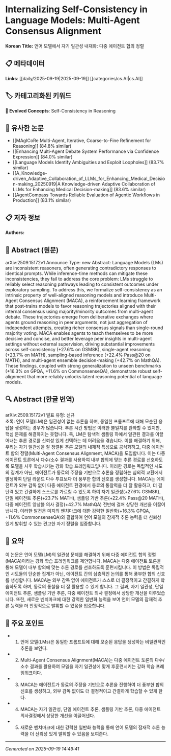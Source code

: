 
# Internalizing Self-Consistency in Language Models: Multi-Agent Consensus Alignment

**Korean Title:** 언어 모델에서 자기 일관성 내재화: 다중 에이전트 합의 정렬

## 📋 메타데이터

**Links**: [[daily/2025-09-19|2025-09-19]] [[categories/cs.AI|cs.AI]]

## 🏷️ 카테고리화된 키워드
**🚀 Evolved Concepts**: Self-Consistency in Reasoning

## 🔗 유사한 논문
- [[MAgICoRe Multi-Agent, Iterative, Coarse-to-Fine Refinement for Reasoning]] (84.8% similar)
- [[Enhancing Multi-Agent Debate System Performance via Confidence Expression]] (84.0% similar)
- [[Language Models Identify Ambiguities and Exploit Loopholes]] (83.7% similar)
- [[A_Knowledge-driven_Adaptive_Collaboration_of_LLMs_for_Enhancing_Medical_Decision-making_20250919|A Knowledge-driven Adaptive Collaboration of LLMs for Enhancing Medical Decision-making]] (83.6% similar)
- [[AgentCompass Towards Reliable Evaluation of Agentic Workflows in Production]] (83.1% similar)

## 📋 저자 정보

**Authors:** 

## 📄 Abstract (원문)

arXiv:2509.15172v1 Announce Type: new 
Abstract: Language Models (LMs) are inconsistent reasoners, often generating contradictory responses to identical prompts. While inference-time methods can mitigate these inconsistencies, they fail to address the core problem: LMs struggle to reliably select reasoning pathways leading to consistent outcomes under exploratory sampling. To address this, we formalize self-consistency as an intrinsic property of well-aligned reasoning models and introduce Multi-Agent Consensus Alignment (MACA), a reinforcement learning framework that post-trains models to favor reasoning trajectories aligned with their internal consensus using majority/minority outcomes from multi-agent debate. These trajectories emerge from deliberative exchanges where agents ground reasoning in peer arguments, not just aggregation of independent attempts, creating richer consensus signals than single-round majority voting. MACA enables agents to teach themselves to be more decisive and concise, and better leverage peer insights in multi-agent settings without external supervision, driving substantial improvements across self-consistency (+27.6% on GSM8K), single-agent reasoning (+23.7% on MATH), sampling-based inference (+22.4% Pass@20 on MATH), and multi-agent ensemble decision-making (+42.7% on MathQA). These findings, coupled with strong generalization to unseen benchmarks (+16.3% on GPQA, +11.6% on CommonsenseQA), demonstrate robust self-alignment that more reliably unlocks latent reasoning potential of language models.

## 🔍 Abstract (한글 번역)

arXiv:2509.15172v1 발표 유형: 신규  
초록: 언어 모델(LM)은 일관성이 없는 추론을 하며, 동일한 프롬프트에 대해 모순된 응답을 생성하는 경우가 많습니다. 추론 시간 방법은 이러한 불일치를 완화할 수 있지만, 핵심 문제를 해결하지는 못합니다. 즉, LM은 탐색적 샘플링 하에서 일관된 결과를 이끌어내는 추론 경로를 신뢰성 있게 선택하는 데 어려움을 겪습니다. 이를 해결하기 위해, 우리는 자기 일관성을 잘 정렬된 추론 모델의 내재적 특성으로 공식화하고, 다중 에이전트 합의 정렬(Multi-Agent Consensus Alignment, MACA)을 도입합니다. 이는 다중 에이전트 토론에서 다수/소수 결과를 사용하여 내부 합의에 맞는 추론 경로를 선호하도록 모델을 사후 학습시키는 강화 학습 프레임워크입니다. 이러한 경로는 독립적인 시도의 집계가 아닌, 에이전트가 동료의 주장을 기반으로 추론을 정립하는 심의적 교환에서 발생하여 단일 라운드 다수 투표보다 더 풍부한 합의 신호를 생성합니다. MACA는 에이전트가 외부 감독 없이 다중 에이전트 환경에서 동료의 통찰력을 더 잘 활용하고, 더 결단력 있고 간결하게 스스로를 가르칠 수 있도록 하여 자기 일관성(+27.6% GSM8K), 단일 에이전트 추론(+23.7% MATH), 샘플링 기반 추론(+22.4% Pass@20 MATH), 다중 에이전트 앙상블 의사 결정(+42.7% MathQA) 전반에 걸쳐 상당한 개선을 이끌어냅니다. 이러한 발견은 미지의 벤치마크에 대한 강력한 일반화(+16.3% GPQA, +11.6% CommonsenseQA)와 결합하여 언어 모델의 잠재적 추론 능력을 더 신뢰성 있게 발휘할 수 있는 견고한 자기 정렬을 입증합니다.

## 📝 요약

이 논문은 언어 모델(LM)의 일관성 문제를 해결하기 위해 다중 에이전트 합의 정렬(MACA)이라는 강화 학습 프레임워크를 제안합니다. MACA는 다중 에이전트 토론을 통해 모델이 내부 합의에 맞는 추론 경로를 선호하도록 훈련시킵니다. 이 방법은 독립적인 시도들의 단순한 집계가 아닌, 에이전트 간의 심층적인 논의를 통해 풍부한 합의 신호를 생성합니다. MACA는 외부 감독 없이 에이전트가 스스로 더 결정적이고 간결하게 학습하도록 하며, 동료의 통찰을 더 잘 활용할 수 있게 합니다. 그 결과, 자기 일관성, 단일 에이전트 추론, 샘플링 기반 추론, 다중 에이전트 의사 결정에서 상당한 개선을 이루었습니다. 또한, 새로운 벤치마크에 대한 강력한 일반화 능력을 보여 언어 모델의 잠재적 추론 능력을 더 안정적으로 발휘할 수 있음을 입증합니다.

## 🎯 주요 포인트

- 1. 언어 모델(LMs)은 동일한 프롬프트에 대해 모순된 응답을 생성하는 비일관적인 추론을 보인다.

- 2. Multi-Agent Consensus Alignment(MACA)는 다중 에이전트 토론의 다수/소수 결과를 활용하여 모델을 자기 일관성에 맞게 후훈련시키는 강화 학습 프레임워크이다.

- 3. MACA는 에이전트가 동료의 주장을 기반으로 추론을 진행하여 더 풍부한 합의 신호를 생성하고, 외부 감독 없이도 더 결정적이고 간결하게 학습할 수 있게 한다.

- 4. MACA는 자기 일관성, 단일 에이전트 추론, 샘플링 기반 추론, 다중 에이전트 의사결정에서 상당한 개선을 이끌어낸다.

- 5. 새로운 벤치마크에 대한 강력한 일반화 능력을 통해 언어 모델의 잠재적 추론 능력을 더 신뢰성 있게 발휘할 수 있음을 보여준다.

---

*Generated on 2025-09-19 14:49:41*